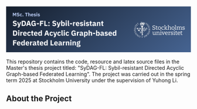 ![Project Banner](https://raw.githubusercontent.com/silas-pohl/master-thesis/refs/heads/main/banner.svg?raw=true)

This repository contains the code, resource and latex source files in the Master's thesis project titled: "SyDAG-FL: Sybil-resistant Directed Acyclic Graph-based Federated Learning". The project was carried out in the spring term 2025 at Stockholm University under the supervision of Yuhong Li.

## About the Project
